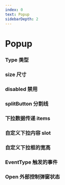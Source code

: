 ```yaml
---
index: 0
text: Popup
sidebarDepth: 2
---
```


# Popup

### Type 类型

<demo src="./test/type.vue" langue="vue"  title="类型演示" desc=" 可以通过type来设置按钮的类型">
</demo>


### size 尺寸

<demo src="./test/size.vue" langue="vue"  title="尺寸" desc=" 可以通过size来设置按钮的类型">
</demo>

### disabled 禁用

<demo src="./test/disabled.vue" langue="vue"  title="disabled" desc=" 可以通过disabled来设置按钮的激活状态">
</demo>

### splitButton 分割线

<demo src="./test/splitButton.vue" langue="vue"  title="分割线" desc=" 可以通过splitButton来设置按钮的分割线，分割线使用的过程中 click 和 hover 的触发区域由整个按钮变更为右侧图标">
</demo>

### 下拉数据传递 items

<demo src="./test/items.vue" langue="vue"  title="下拉数据" desc=" 可以通过splitButton来设置按钮的分割线，分割线使用的过程中 click 和 hover 的触发区域由整个按钮变更为右侧图标">
</demo>

### 自定义下拉内容 slot

<demo src="./test/slot.vue" langue="vue"  title="slot" desc=" 插槽来自定义下拉的内容，插槽的优先级高于items">
</demo>

### 自定义下拉框的宽高

<demo src="./test/width.vue" langue="vue"  title="自定义宽高" desc="根据属性自定义宽高">
</demo>

### EventType 触发的事件

<demo src="./test/event.vue" langue="vue"  title="类型演示" desc="根据属性自定义触发事件">
</demo>


### Open 外部控制弹窗状态

<demo src="./test/open.vue" langue="vue"  title="类型演示" desc="根据属性控制弹窗的状态，组件内部触发时会通过回调事件修改属性">
</demo>


